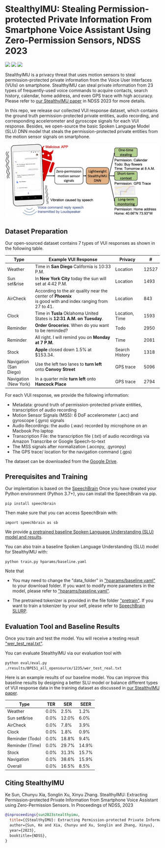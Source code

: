 # StealthyIMU: Stealing Permission-protected Private Information From Smartphone Voice Assistant Using Zero-Permission Sensors, NDSS 2023

[![](https://img.shields.io/badge/license-MIT-blue.svg)](https://github.com/Samsonsjarkal/StealthyIMU/blob/master/LICENSE) 
[![](https://img.shields.io/github/stars/Samsonsjarkal/StealthyIMU.svg)](https://github.com/Samsonsjarkal/StealthyIMU/stargazers)
[![](https://img.shields.io/github/forks/Samsonsjarkal/StealthyIMU.svg)](https://github.com/Samsonsjarkal/StealthyIMU/network) 

StealthyIMU is a privacy threat that uses motion sensors to steal permission-protected private information from the Voice User Interfaces (VUIs) on smartphone. StealthyIMU can steal private information from 23 types of frequently-used voice commands to acquire contacts, search history, calendar, home address, and even GPS trace with high accuracy. Please refer to [our StealthyIMU paper](https://github.com/Samsonsjarkal/KeSun/blob/master/files/ndss23_StealthyIMU.pdf) in NDSS 2023 for more details. 

In this repo, we release our collected VUI response dataset, which contains the ground truth permission-protected private entities, audio recording, and corresponding accelerometer and gyroscope signals for each VUI response. Besides, we open-source the basic Spoken Language Model (SLU) DNN model that steals the permission-protected private entities from the motion sensor signals on smartphone.

![stealthyimu](https://github.com/Samsonsjarkal/KeSun/blob/master/img/stealthyimu.jpg)

## Dataset Preparation
Our open-sourced dataset contains 7 types of VUI responses as shown in the following table.

| Type          | Example VUI Response | Privacy | # |
| ------------- | ---------------------|---------|---|
| Weather        | Time in **San Diego** California is 10:33 P.M.| Location | 12527 |
| Sun set&rise   | In **New York City** today the sun will set at 4:42 P.M. | Location | 1493 |
| AirCheck       | According to the air quality near the center of **Phoenix** <br />is good with and index ranging from 27 to 41. | Location | 843 |
| Clock          | Time in **Tusla** Oklahoma United States is **12:31 A.M. on Tuesday**. | Location, Time | 1593 |
| Reminder       | **Order Groceries**. When do you want to be reminded? | Todo | 2950 |
| Reminder       | All right. I will remind you on **Monday at 7 P.M.** | Time | 2081 |
| Stock          | **Apple** closed down 1.5% at $153.34. | Search History | 1318 |
| Navigation <br />(San Diego) | Use the left two lanes to **turn left** onto **Convoy Street** | GPS trace | 5096 |
| Navigation <br />(New York)  | In a quarter mile **turn left** onto **Hancock Place** | GPS trace | 2794 |


For each VUI response, we provide the following information:
- Metadata: ground truth of permission-protected private entities, transcription of audio recording 
- Motion Sensor Signals (MSS): 6 DoF accelerometer (.acc) and gyroscope (.gyro) signals 
- Audio Recordings: the audio (.wav) recorded by microphone on an Macbook Pro laptop
- Transcription File: the transcription file (.txt) of audio recordings via Amazon Transcribe or Google Speech-to-text
- The MSS signals after normalization (.accnpy, .gyronpy)
- The GPS trace/ location for the navigation command (.gps)

The dataset can be downloaded from the [Google Drive](https://drive.google.com/file/d/18wBg8mehJZ0gLW6O8T7fkq53J-8EQLdJ/view?usp=sharing).


## Prerequisites and Training

Our implentation is based on the [SpeechBrain](https://github.com/speechbrain/speechbrain)
Once you have created your Python environment (Python 3.7+), you can install the SpeechBrain via pip.

```pip install speechbrain```

Then make sure that you can access SpeechBrain with:

```import speechbrain as sb```

We provide [a pretrained baseline Spoken Language Understanding (SLU) model and results](https://drive.google.com/file/d/19b3LzaoLIGkdDrxYYxV9NhARg_Bw_z4b/view?usp=sharing). 

You can also train a baseline Spoken Language Understanding (SLU) model for StealthyIMU with:

```python train.py hparams/baseline.yaml```

Note that
- You may need to change the "data_folder" in ["hparams/baseline.yaml"](https://github.com/Samsonsjarkal/StealthyIMU/blob/main/hparams/open_source.yaml) to your download folder. If you want to modify more parameters in the model, please refer to ["hparams/baseline.yaml"](https://github.com/Samsonsjarkal/StealthyIMU/blob/main/hparams/open_source.yaml).

- The pretrained tokenizer is provided in the file folder ["pretrain"](https://github.com/Samsonsjarkal/StealthyIMU/blob/main/pretrain). If you want to train a tokenizer by your self, please refer to [SpeechBrain SLURP](https://github.com/speechbrain/speechbrain/tree/develop/recipes/SLURP). 



## Evaluation Tool and Baseline Results

Once you train and test the model. You will receive a testing result ["wer_test_real.txt"](https://github.com/Samsonsjarkal/StealthyIMU/blob/main/results/BPE51_all_opensource/1235/wer_test_real.txt).

You can evaluate StealthyIMU via our evaluation tool with

```python eval/eval.py ./results/BPE51_all_opensource/1235/wer_test_real.txt```

Here is an example results of our baseline model. You can improve this baseline results by designing a better SLU model or balance different types of VUI response data in the training dataset as discussed in [our StealthyIMU paper](https://github.com/Samsonsjarkal/KeSun/blob/master/files/ndss23_StealthyIMU.pdf).

| Type          | TER | SER | SEER |
| ------------- | --- | --- | ---- |
| Weather        | 0.0% | 2.5%  | 1.2% | 
| Sun set&rise   | 0.0% | 12.0% | 6.0% |
| AirCheck       | 0.0% | 7.8%  | 3.9% |
| Clock          | 0.0% | 1.8%  | 0.9% |
| Reminder (Todo)| 0.0% | 18.8% | 9.4% |
| Reminder (Time)| 0.0% | 29.7% | 14.9% |
| Stock          | 0.0% | 31.3% | 15.7% |
| Navigation     | 0.0% | 38.6% | 15.9% |
| Overall        | 0.0% | 16.5% | 8.5% |

## Citing StealthyIMU 
Ke Sun, Chunyu Xia, Songlin Xu, Xinyu Zhang. StealthyIMU: Extracting Permission-protected Private Information from Smartphone Voice Assistant using Zero-Permission Sensors. In Proceedings of NDSS, 2023

```bibtex
@inproceedings{sun2023stealthyimu,
  title={{StealthyIMU}: Extracting Permission-protected Private Information from Smartphone Voice Assistant using Zero-Permission Sensors,
  author={Sun, Ke and Xia, Chunyu and Xu, Songlin and Zhang, Xinyu},
  year={2023},
  booktitle={NDSS},
}
```

